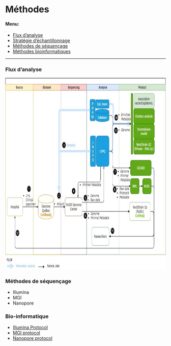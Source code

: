 # Méthodes

#### Menu:

 - [Flux d’analyse](#workflow)
 - [Stratégie d’échantillonnage](#sampling-strategy)
 - [Méthodes de séquençage](#sequencing-methods)
 - [Méthodes bioinformatiques](#bioinformatics-methods)

<hr/>

### Flux d’analyse

<div class="text-center">
  <img height="600" src="../../images/CoVSeQ-CoVBanQ-CanCOGen.jpg" alt="CoVSeQ Workflow" />
</div>


### Méthodes de séquençage
<ul>
<li>Illumina </li>
<li>MGI </li>
<li>Nanopore </li>
</ul>

### Bio-informatique
<ul>
<li><a name="assem_ill" href="https://c3g.github.io/covseq_McGill/SARS_CoV2_Sequencing/Illumina_overview.html"> Illumina Protocol</a> </li>
<li><a name=assem_mgi href ="https://c3g.github.io/covseq_McGill/SARS_CoV2_Sequencing/MGI_overview.html">MGI protocol</a></li>
<li><a name=assem_nano href ="https://c3g.github.io/covseq_McGill/SARS_CoV2_Sequencing/ONT_overview.html">Nanopore protocol</a></li>
</ul>
